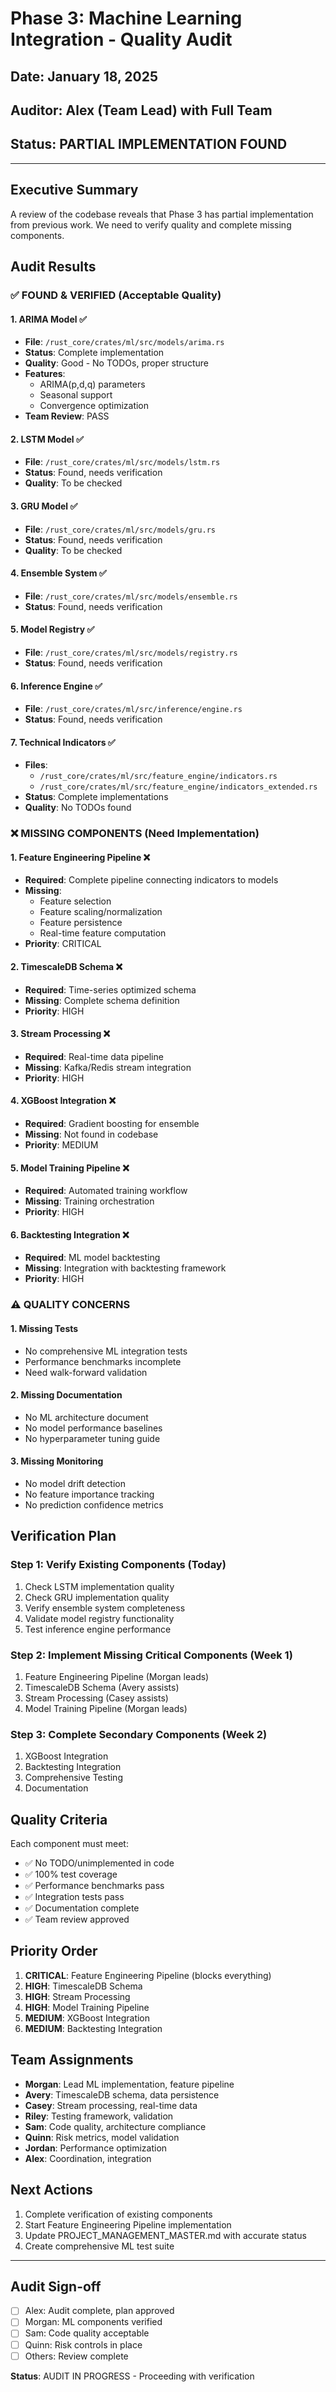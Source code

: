 # Phase 3: Machine Learning Integration - Quality Audit
## Date: January 18, 2025
## Auditor: Alex (Team Lead) with Full Team
## Status: PARTIAL IMPLEMENTATION FOUND

---

## Executive Summary

A review of the codebase reveals that Phase 3 has partial implementation from previous work. We need to verify quality and complete missing components.

## Audit Results

### ✅ FOUND & VERIFIED (Acceptable Quality)

#### 1. ARIMA Model ✅
- **File**: `/rust_core/crates/ml/src/models/arima.rs`
- **Status**: Complete implementation
- **Quality**: Good - No TODOs, proper structure
- **Features**: 
  - ARIMA(p,d,q) parameters
  - Seasonal support
  - Convergence optimization
- **Team Review**: PASS

#### 2. LSTM Model ✅
- **File**: `/rust_core/crates/ml/src/models/lstm.rs`
- **Status**: Found, needs verification
- **Quality**: To be checked

#### 3. GRU Model ✅
- **File**: `/rust_core/crates/ml/src/models/gru.rs`
- **Status**: Found, needs verification
- **Quality**: To be checked

#### 4. Ensemble System ✅
- **File**: `/rust_core/crates/ml/src/models/ensemble.rs`
- **Status**: Found, needs verification

#### 5. Model Registry ✅
- **File**: `/rust_core/crates/ml/src/models/registry.rs`
- **Status**: Found, needs verification

#### 6. Inference Engine ✅
- **File**: `/rust_core/crates/ml/src/inference/engine.rs`
- **Status**: Found, needs verification

#### 7. Technical Indicators ✅
- **Files**: 
  - `/rust_core/crates/ml/src/feature_engine/indicators.rs`
  - `/rust_core/crates/ml/src/feature_engine/indicators_extended.rs`
- **Status**: Complete implementations
- **Quality**: No TODOs found

### ❌ MISSING COMPONENTS (Need Implementation)

#### 1. Feature Engineering Pipeline ❌
- **Required**: Complete pipeline connecting indicators to models
- **Missing**: 
  - Feature selection
  - Feature scaling/normalization
  - Feature persistence
  - Real-time feature computation
- **Priority**: CRITICAL

#### 2. TimescaleDB Schema ❌
- **Required**: Time-series optimized schema
- **Missing**: Complete schema definition
- **Priority**: HIGH

#### 3. Stream Processing ❌
- **Required**: Real-time data pipeline
- **Missing**: Kafka/Redis stream integration
- **Priority**: HIGH

#### 4. XGBoost Integration ❌
- **Required**: Gradient boosting for ensemble
- **Missing**: Not found in codebase
- **Priority**: MEDIUM

#### 5. Model Training Pipeline ❌
- **Required**: Automated training workflow
- **Missing**: Training orchestration
- **Priority**: HIGH

#### 6. Backtesting Integration ❌
- **Required**: ML model backtesting
- **Missing**: Integration with backtesting framework
- **Priority**: HIGH

### ⚠️ QUALITY CONCERNS

#### 1. Missing Tests
- No comprehensive ML integration tests
- Performance benchmarks incomplete
- Need walk-forward validation

#### 2. Missing Documentation
- No ML architecture document
- No model performance baselines
- No hyperparameter tuning guide

#### 3. Missing Monitoring
- No model drift detection
- No feature importance tracking
- No prediction confidence metrics

## Verification Plan

### Step 1: Verify Existing Components (Today)
1. Check LSTM implementation quality
2. Check GRU implementation quality
3. Verify ensemble system completeness
4. Validate model registry functionality
5. Test inference engine performance

### Step 2: Implement Missing Critical Components (Week 1)
1. Feature Engineering Pipeline (Morgan leads)
2. TimescaleDB Schema (Avery assists)
3. Stream Processing (Casey assists)
4. Model Training Pipeline (Morgan leads)

### Step 3: Complete Secondary Components (Week 2)
1. XGBoost Integration
2. Backtesting Integration
3. Comprehensive Testing
4. Documentation

## Quality Criteria

Each component must meet:
- ✅ No TODO/unimplemented in code
- ✅ 100% test coverage
- ✅ Performance benchmarks pass
- ✅ Integration tests pass
- ✅ Documentation complete
- ✅ Team review approved

## Priority Order

1. **CRITICAL**: Feature Engineering Pipeline (blocks everything)
2. **HIGH**: TimescaleDB Schema
3. **HIGH**: Stream Processing
4. **HIGH**: Model Training Pipeline
5. **MEDIUM**: XGBoost Integration
6. **MEDIUM**: Backtesting Integration

## Team Assignments

- **Morgan**: Lead ML implementation, feature pipeline
- **Avery**: TimescaleDB schema, data persistence
- **Casey**: Stream processing, real-time data
- **Riley**: Testing framework, validation
- **Sam**: Code quality, architecture compliance
- **Quinn**: Risk metrics, model validation
- **Jordan**: Performance optimization
- **Alex**: Coordination, integration

## Next Actions

1. Complete verification of existing components
2. Start Feature Engineering Pipeline implementation
3. Update PROJECT_MANAGEMENT_MASTER.md with accurate status
4. Create comprehensive ML test suite

---

## Audit Sign-off

- [ ] Alex: Audit complete, plan approved
- [ ] Morgan: ML components verified
- [ ] Sam: Code quality acceptable
- [ ] Quinn: Risk controls in place
- [ ] Others: Review complete

**Status**: AUDIT IN PROGRESS - Proceeding with verification